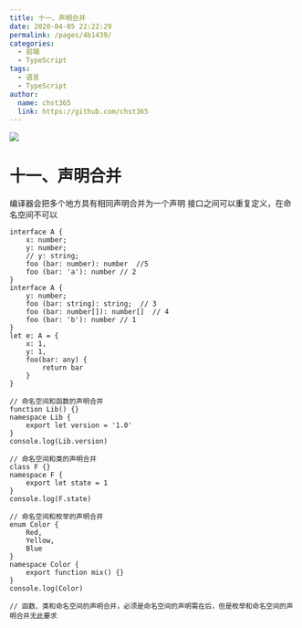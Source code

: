```yaml
---
title: 十一、声明合并
date: 2020-04-05 22:22:29
permalink: /pages/4b1439/
categories: 
  - 前端
  - TypeScript
tags: 
  - 语言
  - TypeScript
author: 
  name: chst365
  link: https://github.com/chst365
---
```

![](https://cdn.jsdelivr.net/gh/chst365/bolgImgs/imgs/topImgs/411.jpg)
# 十一、声明合并
编译器会把多个地方具有相同声明合并为一个声明
接口之间可以重复定义，在命名空间不可以

```
interface A {
    x: number;
    y: number;
    // y: string;
    foo (bar: number): number  //5
    foo (bar: 'a'): number // 2
}
interface A {
    y: number;
    foo (bar: string): string;  // 3
    foo (bar: number[]): number[]  // 4
    foo (bar: 'b'): number // 1
}
let e: A = {
    x: 1,
    y: 1,
    foo(bar: any) {
        return bar
    }
}

// 命名空间和函数的声明合并
function Lib() {}
namespace Lib {
    export let version = '1.0'
}
console.log(Lib.version)

// 命名空间和类的声明合并
class F {}
namespace F {
    export let state = 1
}
console.log(F.state)

// 命名空间和枚举的声明合并
enum Color {
    Red,
    Yellow,
    Blue
}
namespace Color {
    export function mix() {}
}
console.log(Color)

// 函数、类和命名空间的声明合并，必须是命名空间的声明需在后，但是枚举和命名空间的声明合并无此要求
```